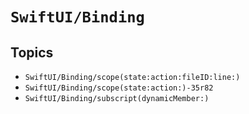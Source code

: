 # ``SwiftUI/Binding``

## Topics

- ``SwiftUI/Binding/scope(state:action:fileID:line:)``
- ``SwiftUI/Binding/scope(state:action:)-35r82``
- ``SwiftUI/Binding/subscript(dynamicMember:)``
